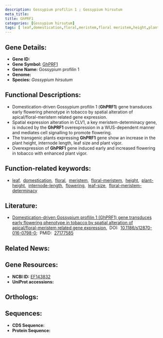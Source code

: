 ```yaml
---
description: Gossypium profilin 1 ; Gossypium hirsutum
meta_title:
title: GhPRF1
categories: [Gossypium hirsutum]
tags: [ leaf,domestication,floral,meristem,floral meristem,height,plant height,internode length,flowering,leaf size,floral meristem determinacy ]
---
```


## Gene Details:
- **Gene ID:** []()
- **Gene Symbol:** <u>GhPRF1</u>
- **Gene Name:** Gossypium profilin 1
- **Genome:** []()
- **Species:** *Gossypium hirsutum*

## Functional Descriptions:
   - Domestication-driven Gossypium profilin 1 (**GhPRF1**) gene transduces early flowering phenotype in tobacco by spatial alteration of apical/floral-meristem related gene expression.
   - Spatial expression alteration in CLV1, a key meristem-determinacy gene, is induced by the **GhPRF1** overexpression in a WUS-dependent manner and mediates cell signalling to promote flowering.
   - The transgenic plants expressing **GhPRF1** gene show an increase in the plant height, internode length, leaf size and plant vigor.
   - Overexpression of **GhPRF1** gene induced early and increased flowering in tobacco with enhanced plant vigor.

## Function-related keywords:
   - [leaf](/tags/leaf/),&nbsp;&nbsp;[domestication](/tags/domestication/),&nbsp;&nbsp;[floral](/tags/floral/),&nbsp;&nbsp;[meristem](/tags/meristem/),&nbsp;&nbsp;[floral-meristem](/tags/floral-meristem/),&nbsp;&nbsp;[height](/tags/height/),&nbsp;&nbsp;[plant-height](/tags/plant-height/),&nbsp;&nbsp;[internode-length](/tags/internode-length/),&nbsp;&nbsp;[flowering](/tags/flowering/),&nbsp;&nbsp;[leaf-size](/tags/leaf-size/),&nbsp;&nbsp;[floral-meristem-determinacy](/tags/floral-meristem-determinacy/)

## Literature:
   - [Domestication-driven Gossypium profilin 1 (GhPRF1) gene transduces early flowering phenotype in tobacco by spatial alteration of apical/floral-meristem related gene expression.](https://doi.org/10.1186/s12870-016-0798-0)&nbsp;&nbsp;DOI:&nbsp;&nbsp;[10.1186/s12870-016-0798-0](https://doi.org/10.1186/s12870-016-0798-0);&nbsp;&nbsp;PMID:&nbsp;&nbsp;[27177585](https://pubmed.ncbi.nlm.nih.gov/27177585/)

## Related News:

## Gene Resources:
- **NCBI ID:**  [EF143832](https://www.ncbi.nlm.nih.gov/gene/?term=EF143832)
- **UniProt accessions:**  [](https://www.uniprot.org/uniprotkb//entry)

## Orthologs:

## Sequences:
- **CDS Sequence:**
- **Protein Sequence:**
